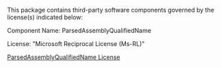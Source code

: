 This package contains third-party software components governed by the license(s) indicated below:

Component Name: ParsedAssemblyQualifiedName

License: "Microsoft Reciprocal License (Ms-RL)"

[ParsedAssemblyQualifiedName License](http://universalserializer.com/documentation/license.html)
